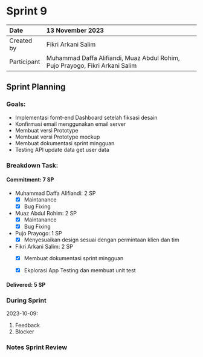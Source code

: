 # Sprint 9


|Date|13 November 2023|
| :- | :- |
|Created by|Fikri Arkani Salim|
|Participant|Muhammad Daffa Alifiandi, Muaz Abdul Rohim, Pujo Prayogo, Fikri Arkani Salim|
## Sprint Planning
### Goals:
- Implementasi fornt-end Dashboard setelah fiksasi desain
- Konfirmasi email menggunakan email server
- Membuat versi Prototype 
- Membuat versi Prototype mockup  
- Membuat dokumentasi sprint mingguan
- Testing API update data get user data

### Breakdown Task:
#### Commitment: 7 SP
- Muhammad Daffa Alifiandi: 2 SP
  - [X] Maintanance
  - [X] Bug Fixing
- Muaz Abdul Rohim: 2 SP
  - [X] Maintanance
  - [X] Bug Fixing
- Pujo Prayogo: 1 SP
  - [X] Menyesuaikan design sesuai dengan permintaan klien dan tim
- Fikri Arkani Salim: 2 SP
  - [X] Membuat dokumentasi sprint mingguan
  - [X] Ekplorasi App Testing dan membuat unit test
  

#### Delivered:	 5 SP
### During Sprint
2023-10-09:

1. Feedback
1. Blocker
### Notes Sprint Review



